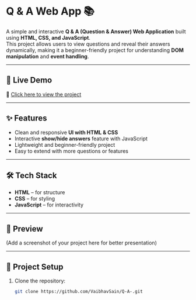 # Q & A Web App 📚

A simple and interactive **Q & A (Question & Answer) Web Application** built using **HTML, CSS, and JavaScript**.  
This project allows users to view questions and reveal their answers dynamically, making it a beginner-friendly project for understanding **DOM manipulation** and **event handling**.

---

## 🚀 Live Demo  
🔗 [Click here to view the project](https://vaibhavsain.github.io/Q-A-/)

---

## ✨ Features  
- Clean and responsive **UI with HTML & CSS**  
- Interactive **show/hide answers** feature with JavaScript  
- Lightweight and beginner-friendly project  
- Easy to extend with more questions or features  

---

## 🛠️ Tech Stack  
- **HTML** – for structure  
- **CSS** – for styling  
- **JavaScript** – for interactivity  

---

## 📸 Preview  
(Add a screenshot of your project here for better presentation)

---

## 📂 Project Setup  
1. Clone the repository:  
   ```bash
   git clone https://github.com/VaibhavSain/Q-A-.git
```
